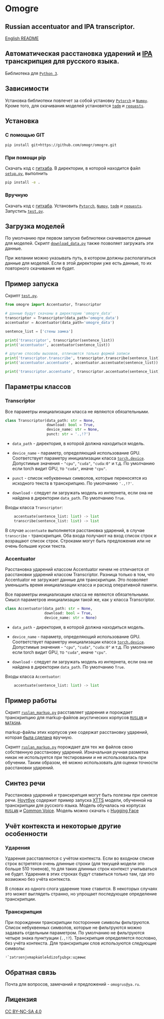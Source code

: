 # Omogre

## Russian accentuator and IPA transcriptor.

[English README](https://github.com/omogr/omogre/blob/main/README_eng.md)

## Автоматическая расстановка ударений и [IPA](https://ru.wikipedia.org/wiki/%D0%9C%D0%B5%D0%B6%D0%B4%D1%83%D0%BD%D0%B0%D1%80%D0%BE%D0%B4%D0%BD%D1%8B%D0%B9_%D1%84%D0%BE%D0%BD%D0%B5%D1%82%D0%B8%D1%87%D0%B5%D1%81%D0%BA%D0%B8%D0%B9_%D0%B0%D0%BB%D1%84%D0%B0%D0%B2%D0%B8%D1%82) транскрипция для русского языка.

Библиотека для [`Python 3`](https://www.python.org/). 

## Зависимости

Установка библиотеки повлечет за собой установку [`Pytorch`](https://pytorch.org/) и [`Numpy`](https://numpy.org/). Кроме того, для скачивания моделей  установятся [`tqdm`](https://tqdm.github.io/) и [`requests`](https://pypi.org/project/requests/).

## Установка

### С помощью GIT

```bash
pip install git+https://github.com/omogr/omogre.git
```

### При помощи pip

Скачать код с [гитхаба](https://github.com/omogr/omogre). В директории, в которой находится файл [`setup.py`](https://github.com/omogr/omogre/blob/main/setup.py), выполнить

```bash
pip install -e .
```

### Вручную

Скачать код с [гитхаба](https://github.com/omogr/omogre). Установить [`Pytorch`](https://pytorch.org/), [`Numpy`](https://numpy.org/), [`tqdm`](https://tqdm.github.io/) и [`requests`](https://pypi.org/project/requests/). Запустить [`test.py`](https://github.com/omogr/omogre/blob/main/test.py).

## Загрузка моделей

По умолчанию при первом запуске библиотеки скачиваются данные для моделей. Скрипт [`download_data.py`](https://github.com/omogr/omogre/blob/main/download_data.py) также позволяет загружать эти данные.

При желании можно указывать путь, в котором должны располагаться данные для моделей. Если в этой директории уже есть данные, то их повторного скачивания не будет.

## Пример запуска

Скрипт [`test.py`](https://github.com/omogr/omogre/blob/main/test.py).

```python
from omogre import Accentuator, Transcriptor

# данные будут скачаны в директорию 'omogre_data'
transcriptor = Transcriptor(data_path='omogre_data')
accentuator = Accentuator(data_path='omogre_data')

sentence_list = ['стены замка']

print('transcriptor', transcriptor(sentence_list))
print('accentuator', accentuator(sentence_list))

# длугие способы вызовов, отличаются только формой записи
print('transcriptor.transcribe', transcriptor.transcribe(sentence_list))
print('accentuator.accentuate', accentuator.accentuate(sentence_list))

print('transcriptor.accentuate', transcriptor.accentuate(sentence_list))
```

## Параметры классов

### Transcriptor

Все параметры инициализации класса не являются обязательными. 

```python
class Transcriptor(data_path: str = None,
                   download: bool = True,
                   device_name: str = None,
                   punct: str = '.,!?')
```

- `data_path` - директория, в которой должна находиться модель.

- `device_name` - параметр, определяющий использование GPU. Соответствует параметру инициализации класса [`torch.device`](https://pytorch.org/docs/stable/tensor_attributes.html#torch.device).	Допустимые значения - `"cpu"`, `"cuda"`, `"cuda:0"` и т.д. По умолчанию если torch видит GPU, то `"cuda"`, иначе `"cpu"`.

- `punct` - список небуквенных символов, которые переносятся из исходного текста в транскрипцию. По умолчанию `'.,!?'`.

- `download` - следует ли загружать модель из интернета, если она не найдена в директории `data_path`. По умолчанию `True`.

	 
Входы класса `Transcriptor`:

```python
	accentuate(sentence_list: list) -> list
	transcribe(sentence_list: list) -> list
```
	
В случае `accentuate` выполняется расcтановка ударений, в случае `transcribe` - транскрипция. Оба входа получают на вход список строк и возращают список строк. Строками могут быть предложения или не очень большие куски текста.

### Accentuator

Расстановка ударений классом Accentuator ничем не отличается от расстановки ударений классом Transcriptor. Разница только в том, что Accentuator не загружает данные для транскрипции. Это позволяет уменьшить время инициализации класса и расход оперативной памяти.

Все параметры инициализации класса не являются обязательными. Смысл параметров инициализации такой же, как у класса Transcriptor.

```python
class Accentuator(data_path: str = None,
                  download: bool = True,
                  device_name: str = None)
```

- `data_path` - директория, в которой должна находиться модель.

- `device_name` - параметр, определяющий использование GPU. Соответствует параметру инициализации класса [`torch.device`](https://pytorch.org/docs/stable/tensor_attributes.html#torch.device).	Допустимые значения - `"cpu"`, `"cuda"`, `"cuda:0"` и т.д. По умолчанию если torch видит GPU, то `"cuda"`, иначе `"cpu"`.

- `download` - следует ли загружать модель из интернета, если она не найдена в директории `data_path`. По умолчанию `True`.

Входы класса `Accentuator`:

```python
	accentuate(sentence_list: list) -> list
```

## Пример работы

Скрипт [`ruslan_markup.py`](https://github.com/omogr/omogre/blob/main/ruslan_markup.py) расставляет ударения и порождает транскрипцию для markup-файлов акустических корпусов [`RUSLAN`](http://dataset.sova.ai/SOVA-TTS/ruslan/ruslan_dataset.tar) и [`NATASHA`](http://dataset.sova.ai/SOVA-TTS/natasha/natasha_dataset.tar).

markup-файлы этих корпусов уже содержат расстановку ударений, которая [была сделана](https://habr.com/ru/companies/ashmanov_net/articles/528296/) вручную. 

Скрипт [`ruslan_markup.py`](https://github.com/omogr/omogre/blob/main/ruslan_markup.py) порождает для тех же файлов свою собственную расстановку ударений. Изначальная ручная разметка никак не используется при тестировании и не использовалась при обучении. Таким образом, её можно использовать для оценки точности расстановки ударений.

## Синтез речи

Расстановка ударений и транскрипция могут быть полезны при синтезе речи. [Ноутбук](https://github.com/omogr/omogre/blob/main/XTTS_ru_ipa.ipynb) содержит пример запуска [XTTS](https://github.com/coqui-ai/TTS) модели, обученной на транскрипции для русского языка. Модель обучалась на корпусах [`RUSLAN`](http://dataset.sova.ai/SOVA-TTS/ruslan/ruslan_dataset.tar) и [Common Voice](https://commonvoice.mozilla.org/ru).
Модель можно скачать с [Hugging Face](https://huggingface.co/omogr/XTTS-ru-ipa)

## Учёт контекста и некоторые другие особенности

### Ударения

Ударения расставляются с учётом контекста. Если во входном списке строк встретятся очень длинные строки (для текущей модели это больше 510 токенов), то для таких длинных строк контекст учитываться не будет. Ударения в этих строках будут ставиться только там, где это возможно без учёта контекста. 

В словах из одного слога ударение тоже ставится. В некоторых случаях это может выглядеть странно, но упрощает последующее определение транскрипции. 

### Транскрипция

При порождении транскрипции посторонние символы фильтруются. Список небуквенных символов, которые не фильтруются можно задавать отдельным параметром. По умолчанию не фильтруются четыре знака пунктуации  (`.,!?`). Транскрипция определяется пословно, без учёта контекста. Для транскрипции слов используются следующие символы:

```
ʲ`ɪətrsɐnjvmapkɨʊleɫdizofʂɕbɡxːuʐæɵʉɛ
```

## Обратная связь

Почта для вопросов, замечаний и предложений - `omogrus@ya.ru`.

## Лицензия

[CC BY-NC-SA 4.0](https://creativecommons.org/licenses/by-nc-sa/4.0/deed.ru)

